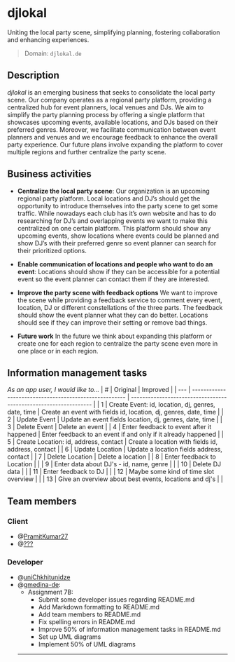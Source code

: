# djlokal
Uniting the local party scene, simplifying planning, fostering collaboration and enhancing experiences.

>Domain: `djlokal.de`

## Description
*djlokal* is an emerging business that seeks to consolidate the local party scene. 
Our company operates as a regional party platform, providing a centralized hub for event planners, local venues and DJs. 
We aim to simplify the party planning process by offering a single platform that showcases upcoming events, available locations, and DJs based on their preferred genres. 
Moreover, we facilitate communication between event planners and venues and we encourage feedback to enhance the overall party experience. 
Our future plans involve expanding the platform to cover multiple regions and further centralize the party scene.

## Business activities
- **Centralize the local party scene**:
Our organization is an upcoming regional party platform. 
Local locations and DJ’s should get the opportunity to introduce themselves into the party scene to get some traffic. 
While nowadays each club has it’s own website and has to do researching for DJ’s and overlapping events we want to make this centralized on one certain platform. 
This platform should show any upcoming events, show locations where events could be planned and show DJ’s with their preferred genre so event planner can search for their prioritized options.

- **Enable communication of locations and people who want to do an event**:
Locations should show if they can be accessible for a potential event so the event planner can contact them if they are interested.

- **Improve the party scene with feedback options**
We want to improve the scene while providing a feedback service to comment every event, location, DJ or different constellations of the three parts. 
The feedback should show the event planner what they can do better. 
Locations should see if they can improve their setting or remove bad things.

- **Future work**
In the future we think about expanding this platform or create one for each region to centralize the party scene even more in one place or in each region.

## Information management tasks
*As an app user, I would like to...*
| #   | Original                                               | Improved                                                         |
| --- | ------------------------------------------------------ | ---------------------------------------------------------------- |
| 1   | Create Event: id, location, dj, genres, date, time     | Create an event with fields id, location, dj, genres, date, time |
| 2   | Update Event                                           | Update an event fields location, dj, genres, date, time          |
| 3   | Delete Event                                           | Delete an event                                                  |
| 4   | Enter feedback to event after it happened              | Enter feedback to an event if and only if it already happened    |
| 5   | Create Location: id, address, contact                  | Create a location with fields id, address, contact               |
| 6   | Update Location                                        | Update a location fields address, contact                        |
| 7   | Delete Location                                        | Delete a location                                                |
| 8   | Enter feedback to Location                             |                                                                  |
| 9   | Enter data about DJ's - id, name, genre                |                                                                  |
| 10  | Delete DJ data                                         |                                                                  |
| 11  | Enter feedback to DJ                                   |                                                                  |
| 12  | Maybe some kind of time slot overview                  |                                                                  |
| 13  | Give an overview about best events, locations and dj's |                                                                  |

## Team members
### Client
- @[PramitKumar27](https://github.com/PramitKumar27)
- @[???](https://github.com/???)
### Developer
- @[uniChkhitunidze](https://github.com/uniChkhitunidze)
- @[gmedina-de](https://github.com/gmedina-de): 
  - Assignment 7B:
    - Submit some developer issues regarding README.md
    - Add Markdown formatting to README.md
    - Add team members to README.md
    - Fix spelling errors in README.md
    - Improve 50% of information management tasks in README.md
    - Set up UML diagrams
    - Implement 50% of UML diagrams
  - --

